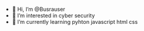 - 👋 Hi, I’m @Busrauser
- 👀 I’m interested in cyber security
- 🌱 I’m currently learning pyhton javascript html css



